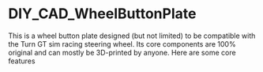 # DIY_CAD_WheelButtonPlate
This is a wheel button plate designed (but not limited) to be compatible with the Turn GT sim racing steering wheel. Its core components are 100% original and can mostly be 3D-printed by anyone. Here are some core features
